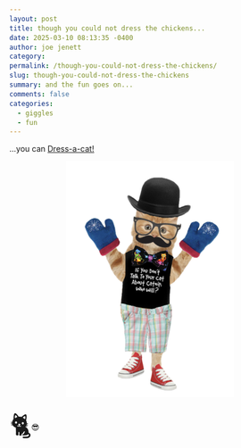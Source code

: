```yaml
---
layout: post
title: though you could not dress the chickens...
date: 2025-03-10 08:13:35 -0400
author: joe jenett
category: 
permalink: /though-you-could-not-dress-the-chickens/
slug: though-you-could-not-dress-the-chickens
summary: and the fun goes on...
comments: false
categories:
  - giggles
  - fun
---
```

<p>
...you can <a title="Dress-a-cat!" href="https://oerrorpage.neocities.org/dressacat/">Dress-a-cat!</a>
</p>
<p style="text-align:center;">
<img src="/images/dress-a-cat.png" alt="" width="300">
</p>
<p>
<span style="font-size:3.5em;">🐈</span><span style="position:relative;left:-1px;top:-10px;">😎</span>
</p>

<a style="display:none;" href="https://brid.gy/publish/mastodon"><small>(cross-posted to mastodon)</small></a>
